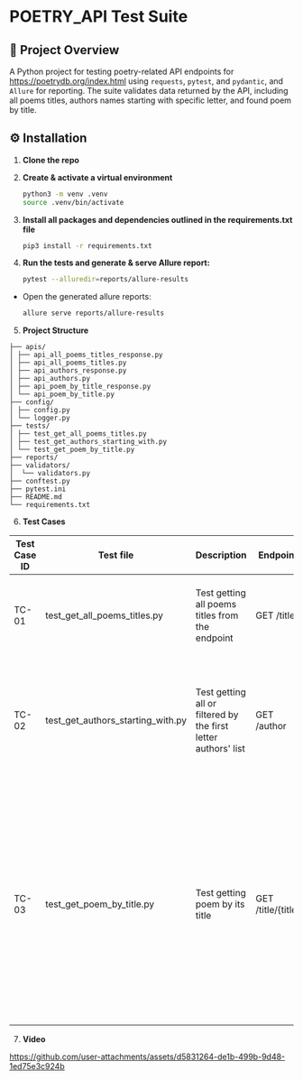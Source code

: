 # POETRY_API Test Suite

## 🚀 Project Overview

A Python project for testing poetry-related API endpoints for https://poetrydb.org/index.html using `requests`, `pytest`, and `pydantic`, and `Allure` for reporting. The suite validates data returned by the API, including all poems titles, authors names starting with specific letter, and found poem by title.

## ⚙️ Installation

1. **Clone the repo**  

2. **Create & activate a virtual environment**  

   ```bash
   python3 -m venv .venv
   source .venv/bin/activate

3. **Install all packages and dependencies outlined in the requirements.txt file**  

   ```bash
   pip3 install -r requirements.txt

4. **Run the tests and generate & serve Allure report:**

   ```bash
   pytest --alluredir=reports/allure-results


- Open the generated allure reports:

   ```bash
   allure serve reports/allure-results

5. **Project Structure**

```plaintext
├── apis/
│ ├── api_all_poems_titles_response.py
│ ├── api_all_poems_titles.py
│ ├── api_authors_response.py
│ ├── api_authors.py
│ ├── api_poem_by_title_response.py
│ └── api_poem_by_title.py
├── config/
│ ├── config.py
│ └── logger.py
├── tests/
│ ├── test_get_all_poems_titles.py
│ ├── test_get_authors_starting_with.py
│ └── test_get_poem_by_title.py
├── reports/
├── validators/
│  └── validators.py
├── conftest.py
├── pytest.ini
├── README.md
└── requirements.txt
```

6. **Test Cases**

| Test Case ID | Test file                         | Description                                                    | Endpoint           | Expected result                                                                                                                                                                                                                         |
|--------------|-----------------------------------|----------------------------------------------------------------|--------------------|-----------------------------------------------------------------------------------------------------------------------------------------------------------------------------------------------------------------------------------------|
| TC-01        | test_get_all_poems_titles.py      | Test getting all poems titles from the endpoint                | GET /title         | - a non-empty list of poems' titles is returned - each item in the returned list is a string                                                                                                                                            |
| TC-02        | test_get_authors_starting_with.py | Test getting all or filtered by the first letter authors' list | GET /author        | - a non-empty list of authors is returned - if filtering is applied, all authors' names should begin with the specified character                                                                                                       |
| TC-03        | test_get_poem_by_title.py         | Test getting poem by its title                                 | GET /title/{title} | - a non-empty list of poem's objects is returned - the poem's title matches the expected title (ignoring leading/trailing whitespace) - The poem's author matches the expected author - The poem's linecount matches the expected value |

7. **Video**

https://github.com/user-attachments/assets/d5831264-de1b-499b-9d48-1ed75e3c924b


